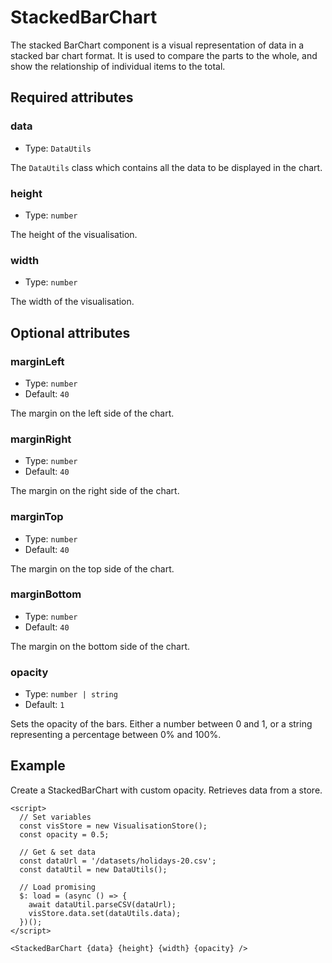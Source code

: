 # StackedBarChart

The stacked BarChart component is a visual representation of data in a stacked bar chart format. It is used to compare the parts to the whole, and show the relationship of individual items to the total.

## Required attributes

### data

- Type: `DataUtils`

The `DataUtils` class which contains all the data to be displayed in the chart.

### height

- Type: `number`

The height of the visualisation.

### width

- Type: `number`

The width of the visualisation.

## Optional attributes

### marginLeft

- Type: `number`
- Default: `40`

The margin on the left side of the chart.

### marginRight

- Type: `number`
- Default: `40`

The margin on the right side of the chart.

### marginTop

- Type: `number`
- Default: `40`

The margin on the top side of the chart.

### marginBottom

- Type: `number`
- Default: `40`

The margin on the bottom side of the chart.

### opacity

- Type: `number | string`
- Default: `1`

Sets the opacity of the bars. Either a number between 0 and 1, or a string representing a percentage between 0% and 100%.

## Example

Create a StackedBarChart with custom opacity. Retrieves data from a store.

```svelte
<script>
  // Set variables
  const visStore = new VisualisationStore();
  const opacity = 0.5;

  // Get & set data
  const dataUrl = '/datasets/holidays-20.csv';
  const dataUtil = new DataUtils();

  // Load promising
  $: load = (async () => {
    await dataUtil.parseCSV(dataUrl);
    visStore.data.set(dataUtils.data);
  })();
</script>

<StackedBarChart {data} {height} {width} {opacity} />
```
